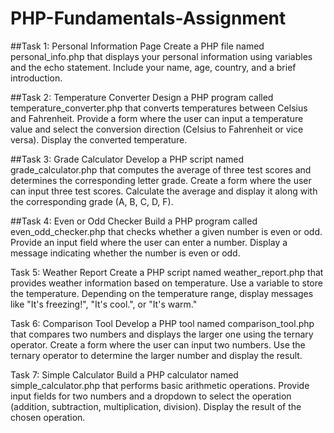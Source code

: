 # PHP-Fundamentals-Assignment

##Task 1: Personal Information Page
Create a PHP file named personal_info.php that displays your personal information using variables and the echo statement. Include your name, age, country, and a brief introduction.

##Task 2: Temperature Converter
Design a PHP program called temperature_converter.php that converts temperatures between Celsius and Fahrenheit. Provide a form where the user can input a temperature value and select the conversion direction (Celsius to Fahrenheit or vice versa). Display the converted temperature.

##Task 3: Grade Calculator
Develop a PHP script named grade_calculator.php that computes the average of three test scores and determines the corresponding letter grade. Create a form where the user can input three test scores. Calculate the average and display it along with the corresponding grade (A, B, C, D, F).

##Task 4: Even or Odd Checker
Build a PHP program called even_odd_checker.php that checks whether a given number is even or odd. Provide an input field where the user can enter a number. Display a message indicating whether the number is even or odd.

Task 5: Weather Report
Create a PHP script named weather_report.php that provides weather information based on temperature. Use a variable to store the temperature. Depending on the temperature range, display messages like "It's freezing!", "It's cool.", or "It's warm."

Task 6: Comparison Tool
Develop a PHP tool named comparison_tool.php that compares two numbers and displays the larger one using the ternary operator. Create a form where the user can input two numbers. Use the ternary operator to determine the larger number and display the result.

Task 7: Simple Calculator
Build a PHP calculator named simple_calculator.php that performs basic arithmetic operations. Provide input fields for two numbers and a dropdown to select the operation (addition, subtraction, multiplication, division). Display the result of the chosen operation.
